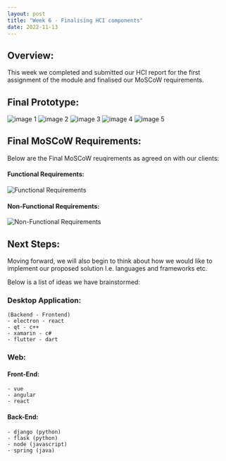 ```yaml
---
layout: post
title: "Week 6 - Finalising HCI components"
date: 2022-11-13
---
```


## Overview:

This week we completed and submitted our HCI report for the first assignment of the module and finalised our MoSCoW requirements.

## Final Prototype:

![image 1](/Development-Blog/assets/Blog4/final1.png)
![image 2](/Development-Blog/assets/Blog4/final2.png)
![image 3](/Development-Blog/assets/Blog4/final3.png)
![image 4](/Development-Blog/assets/Blog4/final4.png)
![image 5](/Development-Blog/assets/Blog4/final5.png)

## Final MoSCoW Requirements:

Below are the Final MoSCoW reuqirements as agreed on with our clients:

#### Functional Requirements:

![Functional Requirements](/Development-Blog/assets/Blog3/funcReq.png)

#### Non-Functional Requirements:

![Non-Functional Requirements](/Development-Blog/assets/Blog3/non-funcReq.png)

## Next Steps:

Moving forward, we will also begin to think about how we would like to implement our proposed solution I.e. languages and frameworks etc.

Below is a list of ideas we have brainstormed:

### Desktop Application:

    (Backend - Frontend)
    - electron - react
    - qt - c++
    - xamarin - c#
    - flutter - dart

### Web:

#### Front-End:

    - vue
    - angular
    - react

#### Back-End:

    - django (python)
    - flask (python)
    - node (javascript)
    - spring (java)
